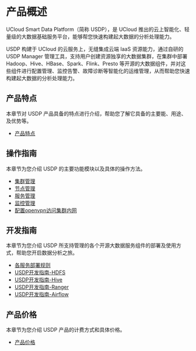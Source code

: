 # 产品概述


UCloud Smart Data Platform（简称 USDP），是 UCloud 推出的云上智能化、轻量级的大数据基础服务平台，能够帮您快速构建起大数据的分析处理能力。

USDP 构建于 UCloud 的云服务上，无缝集成云端 IaaS 资源能力，通过自研的 USDP Manager 管理工具，支持用户创建资源独享的大数据集群，在集群中部署 Hadoop、Hive、HBase、Spark、Flink、Presto 等开源的大数据组件，并对这些组件进行配置管理、监控告警、故障诊断等智能化的运维管理，从而帮助您快速构建起大数据的分析处理能力。



## 产品特点

本章节对 USDP 产品具备的特点进行介绍，帮助您了解它具备的主要能、用途、及优势等。

* [产品特点](/USDP/intro.md)
  
  
## 操作指南

本章节为您介绍 USDP 的主要功能模块以及具体的操作方法。

* [集群管理](/USDP/operate/cluster)
* [节点管理](/USDP/operate/node/README)
* [服务管理](/USDP/operate/service/README)
* [监控管理](/USDP/operate/monitor/README)
* [配置openvpn访问集群内网](/USDP/operate/openvpn)
  
  
## 开发指南

本章节为您介绍 USDP 所支持管理的各个开源大数据服务组件的部署及使用方式，帮助您开启数据分析之旅。

* [各服务部署规则](/USDP/developer/rule)
* [USDP开发指南-HDFS](/USDP/developer/hdfs)
* [USDP开发指南-Hive](/USDP/developer/hive)
* [USDP开发指南-Ranger](/USDP/developer/ranger/README)
* [USDP开发指南-Airflow](/USDP/developer/airflow)
  
## 产品价格

本章节为您介绍 USDP 产品的计费方式和具体价格。

* [产品价格](/USDP/price)
